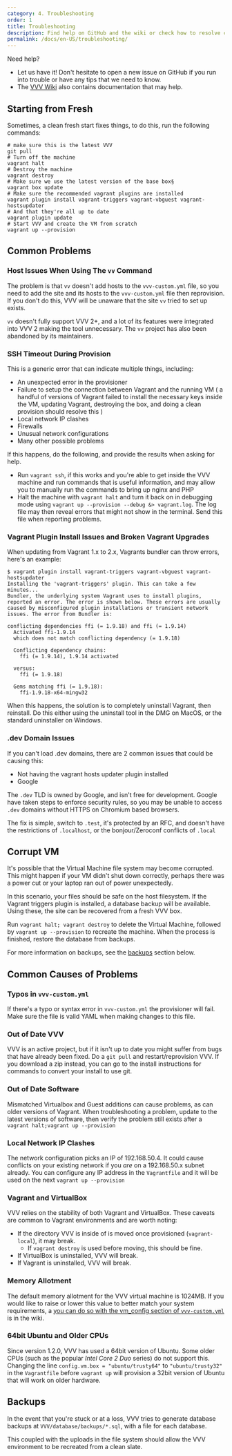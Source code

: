 ```yaml
---
category: 4. Troubleshooting
order: 1
title: Troubleshooting
description: Find help on GitHub and the wiki or check how to resolve common problems.
permalink: /docs/en-US/troubleshooting/
---
```


Need help?

* Let us have it! Don't hesitate to open a new issue on GitHub if you run into trouble or have any tips that we need to know.
* The [VVV Wiki](https://github.com/varying-vagrant-vagrants/vvv/wiki) also contains documentation that may help.

## Starting from Fresh

Sometimes, a clean fresh start fixes things, to do this, run the following commands:

```shell
# make sure this is the latest VVV
git pull
# Turn off the machine
vagrant halt
# Destroy the machine
vagrant destroy
# Make sure we use the latest version of the base box§
vagrant box update
# Make sure the recommended vagrant plugins are installed
vagrant plugin install vagrant-triggers vagrant-vbguest vagrant-hostsupdater
# And that they're all up to date
vagrant plugin update
# Start VVV and create the VM from scratch
vagrant up --provision
```

## Common Problems

### Host Issues When Using The `vv` Command

The problem is that `vv` doesn't add hosts to the `vvv-custom.yml` file, so you need to add the site and its hosts to the `vvv-custom.yml` file then reprovision. If you don't do this, VVV will be unaware that the site `vv` tried to set up exists.

`vv` doesn't fully support VVV 2+, and a lot of its features were integrated into VVV 2 making the tool unnecessary. The `vv` project has also been abandoned by its maintainers.

### SSH Timeout During Provision

This is a generic error that can indicate multiple things, including:

 - An unexpected error in the provisioner
 - Failure to setup the connection between Vagrant and the running VM ( a handful of versions of Vagrant failed to install the necessary keys inside the VM, updating Vagrant, destroying the box, and doing a clean provision should resolve this )
 - Local network IP clashes
 - Firewalls
 - Unusual network configurations
 - Many other possible problems

If this happens, do the following, and provide the results when asking for help.

 - Run `vagrant ssh`, if this works and you're able to get inside the VVV machine and run commands that is useful information, and may allow you to manually run the commands to bring up nginx and PHP
 - Halt the machine with `vagrant halt` and turn it back on in debugging mode using `vagrant up --provision --debug &> vagrant.log`. The log file may then reveal errors that might not show in the terminal. Send this file when reporting problems.

### Vagrant Plugin Install Issues and Broken Vagrant Upgrades 

When updating from Vagrant 1.x to 2.x, Vagrants bundler can throw errors, here's an example:

```shell
$ vagrant plugin install vagrant-triggers vagrant-vbguest vagrant-hostsupdater
Installing the 'vagrant-triggers' plugin. This can take a few minutes...
Bundler, the underlying system Vagrant uses to install plugins,
reported an error. The error is shown below. These errors are usually
caused by misconfigured plugin installations or transient network
issues. The error from Bundler is:

conflicting dependencies ffi (= 1.9.18) and ffi (= 1.9.14)
  Activated ffi-1.9.14
  which does not match conflicting dependency (= 1.9.18)

  Conflicting dependency chains:
    ffi (= 1.9.14), 1.9.14 activated

  versus:
    ffi (= 1.9.18)

  Gems matching ffi (= 1.9.18):
    ffi-1.9.18-x64-mingw32
 ```
 
 When this happens, the solution is to completely uninstall Vagrant, then reinstall. Do this either using the uninstall tool in the DMG on MacOS, or the standard uninstaller on Windows.
 
### .dev Domain Issues

If you can't load .dev domains, there are 2 common issues that could be causing this:

 - Not having the vagrant hosts updater plugin installed
 - Google
 
The `.dev` TLD is owned by Google, and isn't free for development. Google have taken steps to enforce security rules, so you may be unable to access `.dev` domains without HTTPS on Chromium based browsers.

The fix is simple, switch to `.test`, it's protected by an RFC, and doesn't have the restrictions of `.localhost`, or the bonjour/Zeroconf conflicts of `.local`

## Corrupt VM

It's possible that the Virtual Machine file system may become corrupted. This might happen if your VM didn't shut down correctly, perhaps there was a power cut or your laptop ran out of power unexpectedly.

In this scenario, your files should be safe on the host filesystem. If the Vagrant triggers plugin is installed, a database backup will be available. Using these, the site can be recovered from a fresh VVV box.

Run `vagrant halt; vagrant destroy` to delete the Virtual Machine, followed by `vagrant up --provision` to recreate the machine. When the process is finished, restore the database from backups.

For more information on backups, see the [backups](#backups) section below.


## Common Causes of Problems

### Typos in `vvv-custom.yml`

If there's a typo or syntax error in `vvv-custom.yml` the provisioner will fail. Make sure the file is valid YAML when making changes to this file.

### Out of Date VVV

VVV is an active project, but if it isn't up to date you might suffer from bugs that have already been fixed. Do a `git pull` and restart/reprovision VVV. If you download a zip instead, you can go to the install instructions for commands to convert your install to use git.

### Out of Date Software

Mismatched Virtualbox and Guest additions can cause problems, as can older versions of Vagrant. When troubleshooting a problem, update to the latest versions of software, then verify the problem still exists after a `vagrant halt;vagrant up --provision`

### Local Network IP Clashes

The network configuration picks an IP of 192.168.50.4. It could cause conflicts on your existing network if you *are* on a 192.168.50.x subnet already. You can configure any IP address in the `Vagrantfile` and it will be used on the next `vagrant up --provision`

### Vagrant and VirtualBox

VVV relies on the stability of both Vagrant and VirtualBox. These caveats are common to Vagrant environments and are worth noting:
* If the directory VVV is inside of is moved once provisioned (`vagrant-local`), it may break.
    * If `vagrant destroy` is used before moving, this should be fine.
* If VirtualBox is uninstalled, VVV will break.
* If Vagrant is uninstalled, VVV will break.

### Memory Allotment

The default memory allotment for the VVV virtual machine is 1024MB. If you would like to raise or lower this value to better match your system requirements, a [you can do so with the vm_config section of `vvv-custom.yml`](vm_config.md) is in the wiki.

### 64bit Ubuntu and Older CPUs

Since version 1.2.0, VVV has used a 64bit version of Ubuntu. Some older CPUs (such as the popular *Intel Core 2 Duo* series) do not support this. Changing the line `config.vm.box = "ubuntu/trusty64"` to `"ubuntu/trusty32"` in the `Vagrantfile` before `vagrant up` will provision a 32bit version of Ubuntu that will work on older hardware.

## Backups

In the event that you're stuck or at a loss, VVV tries to generate database backups at `VVV/database/backups/*.sql`, with a file for each database.

This coupled with the uploads in the file system should allow the VVV environment to be recreated from a clean slate.
